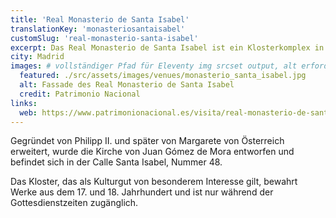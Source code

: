 ```yaml
---
title: 'Real Monasterio de Santa Isabel'
translationKey: 'monasteriosantaisabel'
customSlug: 'real-monasterio-santa-isabel'
excerpt: Das Real Monasterio de Santa Isabel ist ein Klosterkomplex in Madrid, der ein Klausurkloster der Augustinerinnen und eine Schule umfasst.
city: Madrid
images: # vollständiger Pfad für Eleventy img srcset output, alt erforderlich
  featured: ./src/assets/images/venues/monasterio_santa_isabel.jpg
  alt: Fassade des Real Monasterio de Santa Isabel
  credit: Patrimonio Nacional
links:
  web: https://www.patrimonionacional.es/visita/real-monasterio-de-santa-isabel
---
```


Gegründet von Philipp II. und später von Margarete von Österreich erweitert, wurde die Kirche von Juan Gómez de Mora entworfen und befindet sich in der Calle Santa Isabel, Nummer 48.

Das Kloster, das als Kulturgut von besonderem Interesse gilt, bewahrt Werke aus dem 17. und 18. Jahrhundert und ist nur während der Gottesdienstzeiten zugänglich.
